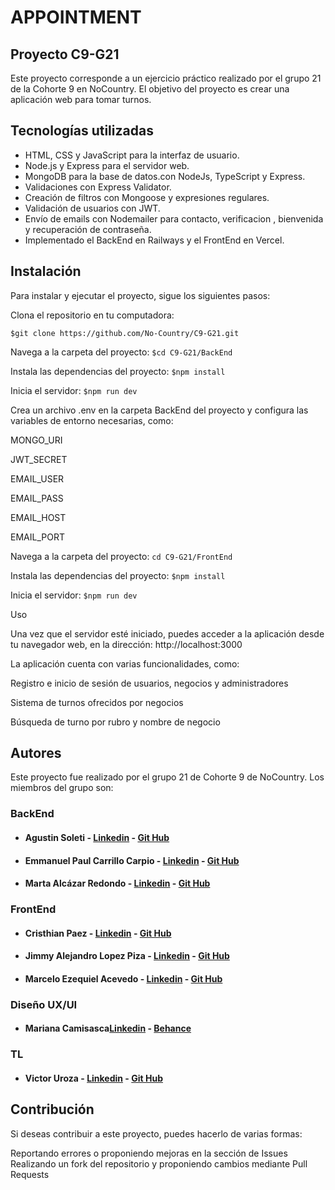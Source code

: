 # APPOINTMENT

## Proyecto C9-G21
Este proyecto corresponde a un ejercicio práctico realizado por el grupo 21 de la Cohorte 9 en NoCountry. El objetivo del proyecto es crear una aplicación web para tomar turnos.

## Tecnologías utilizadas
* HTML, CSS y JavaScript para la interfaz de usuario.
* Node.js y Express para el servidor web.
* MongoDB para la base de datos.con NodeJs, TypeScript y Express.
* Validaciones con Express Validator.
* Creación de filtros con Mongoose y expresiones regulares.
* Validación de usuarios con JWT. 
* Envío de emails con Nodemailer para contacto, verificacion , bienvenida y recuperación de contraseña.
* Implementado el BackEnd en Railways y el FrontEnd en Vercel.

## Instalación
Para instalar y ejecutar el proyecto, sigue los siguientes pasos:

Clona el repositorio en tu computadora:


`$git clone https://github.com/No-Country/C9-G21.git`

Navega a la carpeta del proyecto:
`$cd C9-G21/BackEnd`

Instala las dependencias del proyecto:
`$npm install`

Inicia el servidor:
`$npm run dev`

Crea un archivo .env en la carpeta BackEnd del proyecto y configura las variables de entorno necesarias, como:

MONGO_URI

JWT_SECRET

EMAIL_USER

EMAIL_PASS

EMAIL_HOST

EMAIL_PORT


Navega a la carpeta del proyecto:
`cd C9-G21/FrontEnd`

Instala las dependencias del proyecto:
`$npm install`

Inicia el servidor:
`$npm run dev`

Uso

Una vez que el servidor esté iniciado, puedes acceder a la aplicación desde tu navegador web, en la dirección: http://localhost:3000



La aplicación cuenta con varias funcionalidades, como:

Registro e inicio de sesión de usuarios, negocios y administradores

Sistema de turnos ofrecidos por negocios

Búsqueda de turno por rubro y nombre de negocio


## Autores
Este proyecto fue realizado por el grupo 21 de Cohorte 9 de NoCountry. Los miembros del grupo son:

### BackEnd

* #### Agustin Soleti  	-	[Linkedin](https://www.linkedin.com/in/aguusoleti/)  	-	[Git Hub](https://github.com/aguusoleti)
* #### Emmanuel Paul Carrillo Carpio  	-	[Linkedin](https://www.linkedin.com/in/emmanuel-pa%C3%BAl-carrillo-carpio/)  	-	[Git Hub](https://github.com/EmaPaul)
* #### Marta Alcázar Redondo  	-	[Linkedin](https://www.linkedin.com/in/marta-alc%C3%A1zar-redondo/)  	-	[Git Hub](https://github.com/martaalcazarr)

### FrontEnd
* #### Cristhian Paez  	-	[Linkedin](https://www.linkedin.com/in/crissxp76/)  	-	[Git Hub](https://github.com/Crissxp)
* #### Jimmy Alejandro Lopez Piza  	-	[Linkedin](https://github.com/jimmylo16)  	-	[Git Hub](https://www.linkedin.com/in/aguusoleti/)
* #### Marcelo Ezequiel Acevedo  	-	[Linkedin](https://www.linkedin.com/in/marcelo-ezequiel-acevedo-3b0aa6238/)  	-	[Git Hub](https://github.com/miqueas35)

### Diseño UX/UI
* #### Mariana Camisasca[Linkedin](https://www.linkedin.com/in/mariana-camisasca/)  	-	[Behance](https://www.behance.net/mcamisasca)

### TL
* #### Victor Uroza   	-	[Linkedin](https://www.linkedin.com/in/vuroza/)  	-	[Git Hub](github.com/viktorkrill)
## Contribución
Si deseas contribuir a este proyecto, puedes hacerlo de varias formas:

Reportando errores o proponiendo mejoras en la sección de Issues
Realizando un fork del repositorio y proponiendo cambios mediante Pull Requests
